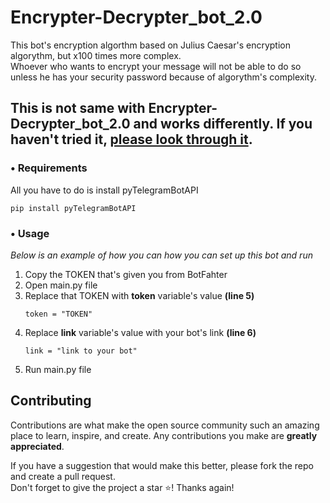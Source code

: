 # Encrypter-Decrypter_bot_2.0
This bot's encryption algorthm based on Julius Caesar's encryption algorythm, but x100 times more complex.<br>
Whoever who wants to encrypt your message will not be able to do so unless he has your security password because of algorythm's complexity.

## This is not same with Encrypter-Decrypter_bot_2.0 and works differently. If you haven't tried it, [please look through it](https://github.com/MIForever/Encrypter-Decrypter_bot_1.0).

### • Requirements

All you have to do is install pyTelegramBotAPI
  ```
  pip install pyTelegramBotAPI
  ```

### • Usage

_Below is an example of how you can how you can set up this bot and run_

1. Copy the TOKEN that's given you from BotFahter
2. Open main.py file
3. Replace that TOKEN with <strong>token</strong> variable's value <strong>(line 5)</strong>
   ```
   token = "TOKEN"
   ```
3. Replace <strong>link</strong> variable's value with your bot's link <strong>(line 6)</strong>
   ```
   link = "link to your bot"
   ```
4. Run main.py file



<!-- CONTRIBUTING -->
## Contributing

Contributions are what make the open source community such an amazing place to learn, inspire, and create. Any contributions you make are **greatly appreciated**.

If you have a suggestion that would make this better, please fork the repo and create a pull request.<br>
Don't forget to give the project a star ⭐️! Thanks again!<br><br><br><br><br>
